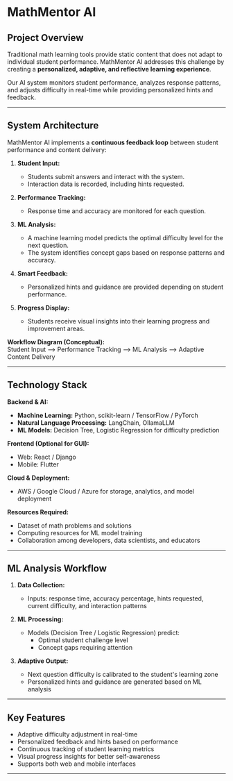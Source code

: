 # MathMentor AI

## Project Overview

Traditional math learning tools provide static content that does not adapt to individual student performance. MathMentor AI addresses this challenge by creating a **personalized, adaptive, and reflective learning experience**.  

Our AI system monitors student performance, analyzes response patterns, and adjusts difficulty in real-time while providing personalized hints and feedback.  

---

## System Architecture

MathMentor AI implements a **continuous feedback loop** between student performance and content delivery:

1. **Student Input:**  
   - Students submit answers and interact with the system.  
   - Interaction data is recorded, including hints requested.  

2. **Performance Tracking:**  
   - Response time and accuracy are monitored for each question.  

3. **ML Analysis:**  
   - A machine learning model predicts the optimal difficulty level for the next question.  
   - The system identifies concept gaps based on response patterns and accuracy.  

4. **Smart Feedback:**  
   - Personalized hints and guidance are provided depending on student performance.  

5. **Progress Display:**  
   - Students receive visual insights into their learning progress and improvement areas.  

**Workflow Diagram (Conceptual):**  
Student Input --> Performance Tracking --> ML Analysis --> Adaptive Content Delivery


---

## Technology Stack

**Backend & AI:**  
- **Machine Learning:** Python, scikit-learn / TensorFlow / PyTorch  
- **Natural Language Processing:** LangChain, OllamaLLM  
- **ML Models:** Decision Tree, Logistic Regression for difficulty prediction  

**Frontend (Optional for GUI):**  
- Web: React / Django  
- Mobile: Flutter  

**Cloud & Deployment:**  
- AWS / Google Cloud / Azure for storage, analytics, and model deployment  

**Resources Required:**  
- Dataset of math problems and solutions  
- Computing resources for ML model training  
- Collaboration among developers, data scientists, and educators  

---

## ML Analysis Workflow

1. **Data Collection:**  
   - Inputs: response time, accuracy percentage, hints requested, current difficulty, and interaction patterns  

2. **ML Processing:**  
   - Models (Decision Tree / Logistic Regression) predict:  
     - Optimal student challenge level  
     - Concept gaps requiring attention  

3. **Adaptive Output:**  
   - Next question difficulty is calibrated to the student's learning zone  
   - Personalized hints and guidance are generated based on ML analysis  

---

## Key Features

- Adaptive difficulty adjustment in real-time  
- Personalized feedback and hints based on performance  
- Continuous tracking of student learning metrics  
- Visual progress insights for better self-awareness  
- Supports both web and mobile interfaces  

---

